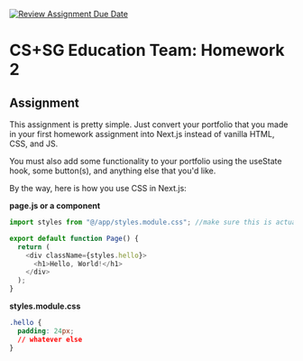 [![Review Assignment Due Date](https://classroom.github.com/assets/deadline-readme-button-24ddc0f5d75046c5622901739e7c5dd533143b0c8e959d652212380cedb1ea36.svg)](https://classroom.github.com/a/oDdEOZgz)
# CS+SG Education Team: Homework 2

## Assignment

This assignment is pretty simple. Just convert your portfolio that you made in your first homework assignment into Next.js instead of vanilla HTML, CSS, and JS.

You must also add some functionality to your portfolio using the useState hook, some button(s), and anything else that you'd like.

By the way, here is how you use CSS in Next.js:

**page.js or a component**

```js
import styles from "@/app/styles.module.css"; //make sure this is actually the path to the CSS file that you want to use. you can have multiple css files if they are in different directories OR named different things

export default function Page() {
  return (
    <div className={styles.hello}>
      <h1>Hello, World!</h1>
    </div>
  );
}
```

**styles.module.css**

```css
.hello {
  padding: 24px;
  // whatever else
}
```
